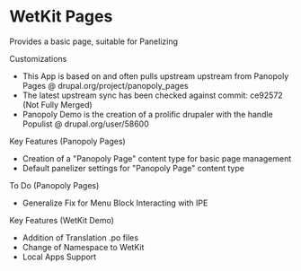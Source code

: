WetKit Pages
==============
Provides a basic page, suitable for Panelizing

Customizations
* This App is based on and often pulls upstream upstream from Panopoly Pages @ drupal.org/project/panopoly_pages
* The latest upstream sync has been checked against commit: ce92572 (Not Fully Merged)
* Panopoly Demo is the creation of a prolific drupaler with the handle Populist @ drupal.org/user/58600

Key Features (Panopoly Pages)
* Creation of a "Panopoly Page" content type for basic page management
* Default panelizer settings for "Panopoly Page" content type

To Do (Panopoly Pages)
* Generalize Fix for Menu Block Interacting with IPE

Key Features (WetKit Demo)
* Addition of Translation .po files
* Change of Namespace to WetKit
* Local Apps Support
